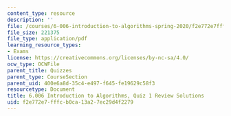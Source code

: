 ```yaml
---
content_type: resource
description: ''
file: /courses/6-006-introduction-to-algorithms-spring-2020/f2e772e7fffcb0ca13a27ec29d4f2279_MIT6_006S20_review1_sol.pdf
file_size: 221375
file_type: application/pdf
learning_resource_types:
- Exams
license: https://creativecommons.org/licenses/by-nc-sa/4.0/
ocw_type: OCWFile
parent_title: Quizzes
parent_type: CourseSection
parent_uid: 400e6a8d-35c4-e497-f645-fe19629c58f3
resourcetype: Document
title: 6.006 Introduction to Algorithms, Quiz 1 Review Solutions
uid: f2e772e7-fffc-b0ca-13a2-7ec29d4f2279
---
```

